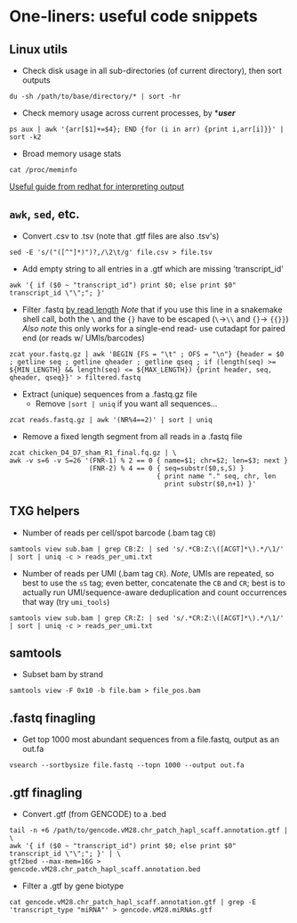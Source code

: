# One-liners: useful code snippets


## Linux utils

- Check disk usage in all sub-directories (of current directory), then sort outputs
```
du -sh /path/to/base/directory/* | sort -hr
```

- Check memory usage across current processes, by ****user***
```
ps aux | awk '{arr[$1]+=$4}; END {for (i in arr) {print i,arr[i]}}' | sort -k2
```

- Broad memory usage stats
```
cat /proc/meminfo
```
[Useful guide from redhat for interpreting output](https://access.redhat.com/solutions/406773)

## `awk`, `sed`, etc.

- Convert .csv to .tsv (note that .gtf files are also .tsv's)
```
sed -E 's/("([^"]*)")?,/\2\t/g' file.csv > file.tsv
```

- Add empty string to all entries in a .gtf which are missing 'transcript_id'
```
awk '{ if ($0 ~ "transcript_id") print $0; else print $0" transcript_id \"\";"; }'
```

- Filter .fastq [by read length](https://www.biostars.org/p/66996/)
*Note* that if you use this line in a snakemake shell call, both the `\` and the `{}` have to be escaped (`\`->`\\` and `{}`-> `{{}}`)
*Also note* this only works for a single-end read- use cutadapt for paired end (or reads w/ UMIs/barcodes)
```
zcat your.fastq.gz | awk 'BEGIN {FS = "\t" ; OFS = "\n"} {header = $0 ; getline seq ; getline qheader ; getline qseq ; if (length(seq) >= ${MIN_LENGTH} && length(seq) <= ${MAX_LENGTH}) {print header, seq, qheader, qseq}}' > filtered.fastq
```

- Extract (unique) sequences from a .fastq.gz file
    - Remove `|sort | uniq` if you want all sequences...
```
zcat reads.fastq.gz | awk '(NR%4==2)' | sort | uniq
```

- Remove a fixed length segment from all reads in a .fastq file
```
zcat chicken_D4_D7_sham_R1_final.fq.gz | \
awk -v s=6 -v S=26 '(FNR-1) % 2 == 0 { name=$1; chr=$2; len=$3; next }
                    (FNR-2) % 4 == 0 { seq=substr($0,s,S) }
                                     { print name "." seq, chr, len
                                       print substr($0,n+1) }'
```

## TXG helpers
- Number of reads per cell/spot barcode (.bam tag `CB`)
 ```
samtools view sub.bam | grep CB:Z: | sed 's/.*CB:Z:\([ACGT]*\).*/\1/' | sort | uniq -c > reads_per_umi.txt
 ```

 - Number of reads per UMI (.bam tag `CR`). *Note*, UMIs are repeated, so best to use the `sS` tag; even better, concatenate the `CB` and `CR`; best is to actually run UMI/sequence-aware deduplication and count occurrences that way (try `umi_tools`)
 ```
 samtools view sub.bam | grep CR:Z: | sed 's/.*CR:Z:\([ACGT]*\).*/\1/' | sort | uniq -c > reads_per_umi.txt
 ```

## samtools
- Subset bam by strand
```
samtools view -F 0x10 -b file.bam > file_pos.bam
```

## .fastq finagling

- Get top 1000 most abundant sequences from a file.fastq, output as an out.fa
```
vsearch --sortbysize file.fastq --topn 1000 --output out.fa
```

## .gtf finagling
- Convert .gtf (from GENCODE) to a .bed
```
tail -n +6 /path/to/gencode.vM28.chr_patch_hapl_scaff.annotation.gtf | \
awk '{ if ($0 ~ "transcript_id") print $0; else print $0" transcript_id \"\";"; }' | \
gtf2bed --max-mem=16G > gencode.vM28.chr_patch_hapl_scaff.annotation.bed
```

- Filter a .gtf by gene biotype
```
cat gencode.vM28.chr_patch_hapl_scaff.annotation.gtf | grep -E 'transcript_type "miRNA"' > gencode.vM28.miRNAs.gtf
```
